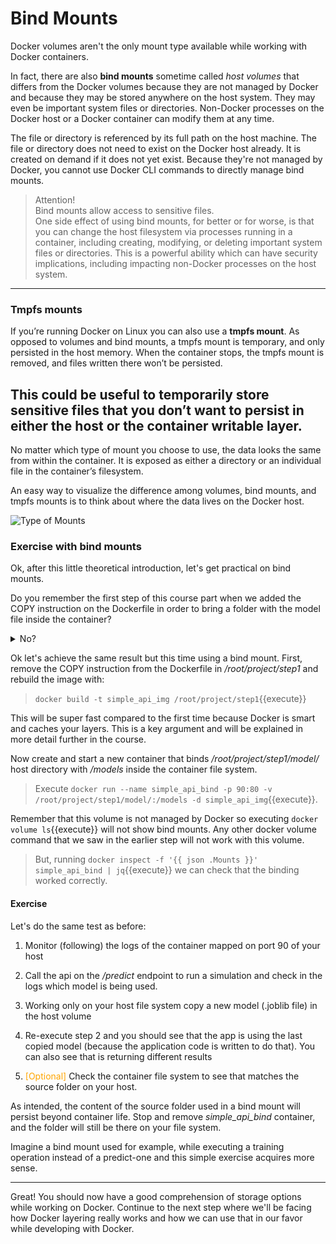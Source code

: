 # Bind Mounts

Docker volumes aren't the only mount type available while working with Docker containers.

In fact, there are also **bind mounts** sometime called *host volumes* that differs from the
Docker volumes because they are not managed by Docker and because they may be stored 
anywhere on the host system. They may even be important system files or directories. 
Non-Docker processes on the Docker host or a Docker container can modify them at any time. 

The file or directory is referenced by its full path on the host machine. The file or directory 
does not need to exist on the Docker host already. It is created on demand if it does not yet 
exist. Because they're not managed by Docker, you cannot use Docker CLI commands to directly 
manage bind mounts.

> Attention!   
> Bind mounts allow access to sensitive files.  
> One side effect of using bind mounts, for better or for worse, is that you can change the 
> host filesystem via processes running in a container, including creating, modifying, or 
> deleting important system files or directories. This is a powerful ability which can have 
> security implications, including impacting non-Docker processes on the host system.

---

### Tmpfs mounts

If you’re running Docker on Linux you can also use a **tmpfs mount**. As opposed to volumes and 
bind mounts, a tmpfs mount is temporary, and only persisted in the host memory. 
When the container stops, the tmpfs mount is removed, and files written there won’t be persisted.

This could be useful to temporarily store sensitive files that you don’t want to persist in 
either the host or the container writable layer.
---

No matter which type of mount you choose to use, the data looks the same from within the container.
It is exposed as either a directory or an individual file in the container’s filesystem.

An easy way to visualize the difference among volumes, bind mounts, and tmpfs mounts is to think 
about where the data lives on the Docker host.

![Type of Mounts](https://raw.githubusercontent.com/dcc-sapienza/katacoda-scenarios/master/docker/part2/images/step3/types_of_mounts.png)


### Exercise with bind mounts

Ok, after this little theoretical introduction, let's get practical on bind mounts.

Do you remember the first step of this course part when we added the COPY instruction on the 
Dockerfile in order to bring a folder with the model file inside the container?

<details>
    <summary>No?</summary>

![Understandable](https://raw.githubusercontent.com/dcc-sapienza/katacoda-scenarios/master/docker/part2/images/step3/understandable.jpg)

Ah ah. Ok enough. Check the Dockerfile at */root/project/step1*
</details>

Ok let's achieve the same result but this time using a bind mount. 
First, remove the COPY instruction from the Dockerfile in */root/project/step1* and rebuild 
the image with:

>`docker build -t simple_api_img /root/project/step1`{{execute}}

This will be super fast compared to the first time because Docker is smart and caches your layers.
This is a key argument and will be explained in more detail further in the course.

Now create and start a new container that binds */root/project/step1/model/* host directory with 
*/models* inside the container file system.

> Execute `docker run --name simple_api_bind -p 90:80 -v /root/project/step1/model/:/models -d simple_api_img`{{execute}}.

Remember that this volume is not managed by Docker so executing `docker volume ls`{{execute}}
will not show bind mounts. Any other docker volume command that we saw in the earlier step 
will not work with this volume.

> But, running `docker inspect -f '{{ json .Mounts }}' simple_api_bind | jq`{{execute}}
> we can check that the binding worked correctly.

#### Exercise

Let's do the same test as before: 

1. Monitor (following) the logs of the container mapped on port 90 of your host

2. Call the api on the */predict* endpoint to run a simulation and check in the logs which
model is being used.
   
3. Working only on your host file system copy a new model (.joblib file) in the host volume

4. Re-execute step 2 and you should see that the app is using the last copied model (because the
   application code is written to do that). You can also see that is returning different results
   
5. <span style="color:orange">
    [Optional]
   </span> 
   Check the container file system to see that matches the source folder on your host.
   

As intended, the content of the source folder used in a bind mount will persist beyond container 
life. Stop and remove *simple_api_bind* container, and the folder will still be there on your 
file system.

Imagine a bind mount used for example, while executing a training operation instead of a 
predict-one and this simple exercise acquires more sense.

---

Great! You should now have a good comprehension of storage options while working on Docker.
Continue to the next step where we'll be facing how Docker layering really works and how we can
use that in our favor while developing with Docker.